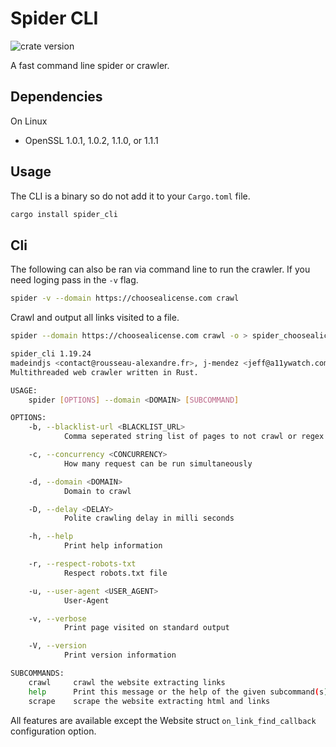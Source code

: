 # Spider CLI

![crate version](https://img.shields.io/crates/v/spider.svg)

A fast command line spider or crawler.

## Dependencies

On Linux

- OpenSSL 1.0.1, 1.0.2, 1.1.0, or 1.1.1

## Usage

The CLI is a binary so do not add it to your `Cargo.toml` file.

```sh
cargo install spider_cli
```

## Cli

The following can also be ran via command line to run the crawler.
If you need loging pass in the `-v` flag.

```sh
spider -v --domain https://choosealicense.com crawl
```

Crawl and output all links visited to a file.

```sh
spider --domain https://choosealicense.com crawl -o > spider_choosealicense.json
```

```sh
spider_cli 1.19.24
madeindjs <contact@rousseau-alexandre.fr>, j-mendez <jeff@a11ywatch.com>
Multithreaded web crawler written in Rust.

USAGE:
    spider [OPTIONS] --domain <DOMAIN> [SUBCOMMAND]

OPTIONS:
    -b, --blacklist-url <BLACKLIST_URL>
            Comma seperated string list of pages to not crawl or regex with feature enabled

    -c, --concurrency <CONCURRENCY>
            How many request can be run simultaneously

    -d, --domain <DOMAIN>
            Domain to crawl

    -D, --delay <DELAY>
            Polite crawling delay in milli seconds

    -h, --help
            Print help information

    -r, --respect-robots-txt
            Respect robots.txt file

    -u, --user-agent <USER_AGENT>
            User-Agent

    -v, --verbose
            Print page visited on standard output

    -V, --version
            Print version information

SUBCOMMANDS:
    crawl     crawl the website extracting links
    help      Print this message or the help of the given subcommand(s)
    scrape    scrape the website extracting html and links
```

All features are available except the Website struct `on_link_find_callback` configuration option.
